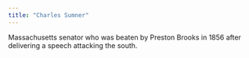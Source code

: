 ```yaml
---
title: "Charles Sumner"
---
```

Massachusetts senator who was beaten by Preston Brooks in 1856 after delivering a speech attacking the south.

